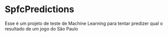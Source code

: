 # SpfcPredictions
Esse é um projeto de teste de Machine Learning para tentar predizer qual o resultado de um jogo do São Paulo
